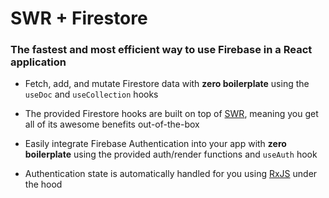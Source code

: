 # SWR + Firestore

### The fastest and most efficient way to use Firebase in a React application

- Fetch, add, and mutate Firestore data with **zero boilerplate** using the `useDoc` and `useCollection` hooks

- The provided Firestore hooks are built on top of [SWR](https://swr.vercel.app/), meaning you get all of its awesome benefits out-of-the-box

- Easily integrate Firebase Authentication into your app with **zero boilerplate** using the provided auth/render functions and `useAuth` hook

- Authentication state is automatically handled for you using [RxJS](https://rxjs.dev/) under the hood
